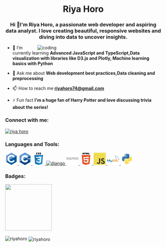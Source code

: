<h1 align="center">Riya Horo</h1>
<h3 align="center">Hi 👋I'm Riya Horo, a passionate web developer and aspiring data analyst. I love creating beautiful, responsive websites and diving into data to uncover insights.</h3>

<img src="https://digitalscholar.in/wp-content/uploads/2022/06/online-learning.gif" align="right" alt="coding" width=400>

- 🌱 I’m currently learning **Advanced JavaScript and TypeScript,Data visualization with libraries like D3.js and Plotly, Machine learning basics with Python**

- 💬 Ask me about **Web development best practices,Data cleaning and preprocessing**

- 📫 How to reach me **riyahoro74@gmail.com**

- ⚡ Fun fact **I'm a huge fan of Harry Potter and love discussing trivia about the series!**

<h3 align="left">Connect with me:</h3>
<p align="left">
<a href="https://linkedin.com/in/riya horo" target="blank"><img align="center" src="https://raw.githubusercontent.com/rahuldkjain/github-profile-readme-generator/master/src/images/icons/Social/linked-in-alt.svg" alt="riya horo" height="30" width="40" /></a>
</p>

<h3 align="left">Languages and Tools:</h3>
<p align="left"> <a href="https://www.cprogramming.com/" target="_blank" rel="noreferrer"> <img src="https://raw.githubusercontent.com/devicons/devicon/master/icons/c/c-original.svg" alt="c" width="40" height="40"/> </a> <a href="https://www.w3schools.com/cpp/" target="_blank" rel="noreferrer"> <img src="https://raw.githubusercontent.com/devicons/devicon/master/icons/cplusplus/cplusplus-original.svg" alt="cplusplus" width="40" height="40"/> </a> <a href="https://www.w3schools.com/css/" target="_blank" rel="noreferrer"> <img src="https://raw.githubusercontent.com/devicons/devicon/master/icons/css3/css3-original-wordmark.svg" alt="css3" width="40" height="40"/> </a> <a href="https://www.djangoproject.com/" target="_blank" rel="noreferrer"> <img src="https://cdn.worldvectorlogo.com/logos/django.svg" alt="django" width="40" height="40"/> </a> <a href="https://expressjs.com" target="_blank" rel="noreferrer"> <img src="https://raw.githubusercontent.com/devicons/devicon/master/icons/express/express-original-wordmark.svg" alt="express" width="40" height="40"/> </a> <a href="https://www.w3.org/html/" target="_blank" rel="noreferrer"> <img src="https://raw.githubusercontent.com/devicons/devicon/master/icons/html5/html5-original-wordmark.svg" alt="html5" width="40" height="40"/> </a> <a href="https://developer.mozilla.org/en-US/docs/Web/JavaScript" target="_blank" rel="noreferrer"> <img src="https://raw.githubusercontent.com/devicons/devicon/master/icons/javascript/javascript-original.svg" alt="javascript" width="40" height="40"/> </a> <a href="https://www.mysql.com/" target="_blank" rel="noreferrer"> <img src="https://raw.githubusercontent.com/devicons/devicon/master/icons/mysql/mysql-original-wordmark.svg" alt="mysql" width="40" height="40"/> </a> <a href="https://www.python.org" target="_blank" rel="noreferrer"> <img src="https://raw.githubusercontent.com/devicons/devicon/master/icons/python/python-original.svg" alt="python" width="40" height="40"/> </a> </p>
<h3> Badges: </h3>
<div><img width=150 height=150 src="https://assets.holopin.io/hf2024levels/level0-sloth-code-0-0-0-0.webp"></div>

<div>
<p><img align="left" src="https://github-readme-stats.vercel.app/api/top-langs?username=riyahoro&show_icons=true&locale=en&layout=compact" alt="riyahoro" /></p>

<p>&nbsp;<img align="center" src="https://github-readme-stats.vercel.app/api?username=riyahoro&show_icons=true&locale=en" alt="riyahoro" /></p></div>

